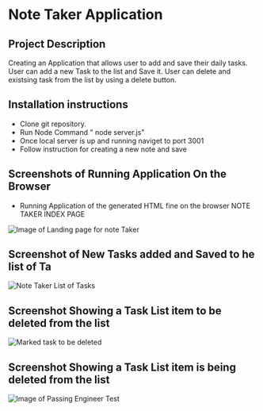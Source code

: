# Note Taker Application

## Project Description
Creating an Application that allows user to add and save their daily tasks.
User can add a new Task to the list and Save it.
User can delete and existsing task from the list by using a delete button.

## Installation instructions 

* Clone git repository.
* Run Node Command  " node server.js"
* Once local server is up and running naviget to port 3001
* Follow instruction for creating a new note and save


## Screenshots of Running Application On the Browser

* Running Application  of the generated HTML fine on the browser NOTE TAKER INDEX PAGE

![Image of Landing page for note Taker](note-taker/public/assets/images/note-taker-tasks-landing-page.png)

## Screenshot of  New Tasks added and Saved to he list of Ta

![Note Taker List of Tasks](note-taker/public/assets/images/note-taker-landingpage.png)

## Screenshot Showing a Task List item to be deleted from the list

![Marked task to be deleted ](note-taker/public/assets/images/Note-take-delete-task-item.png)

## Screenshot Showing a Task List item is being deleted from the list

![Image of Passing Engineer Test](note-taker/public/assets/images/note-taker-list-item-deleted.png)






